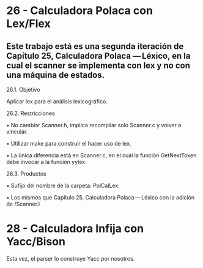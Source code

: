 # 26 - Calculadora Polaca con Lex/Flex

## Este trabajo está es una segunda iteración de Capítulo 25, Calculadora Polaca — Léxico, en la cual el scanner se implementa con lex y no con una máquina de estados.

26.1. Objetivo

Aplicar lex para el análisis lexicográfico.

26.2. Restricciones

• No cambiar Scanner.h, implica recompilar solo Scanner.c y volver a vincular.

• Utilizar make para construir el hacer uso de lex.

• La única diferencia está en Scanner.c, en el cual la función GetNextToken debe invocar a la función yylex.

26.3. Productos

• Sufijo del nombre de la carpeta: PolCalLex.

• Los mismos que Capítulo 25, Calculadora Polaca — Léxico con la adición de /Scanner.l


# 28 - Calculadora Infija con Yacc/Bison

Esta vez, el parser lo construye Yacc por nosotros.
